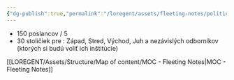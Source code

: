 ```yaml
---
{"dg-publish":true,"permalink":"/loregent/assets/fleeting-notes/politicky-parlament-slovenska/"}
---
```



- 150 poslancov / 5
- 30 stoličiek pre : Západ, Stred, Východ, Juh a nezávislých odborníkov (ktorých si budú voliť ich inštitúcie)


[[LOREGENT/Assets/Structure/Map of content/MOC - Fleeting Notes\|MOC - Fleeting Notes]]